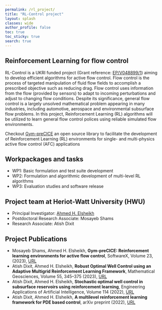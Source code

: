```yaml
---
permalink: /rl_project/
title: "RL-Control project"
layout: splash
classes: wide
author_profile: false
toc: true
toc_sticky: true
search: true
---
```

## Reinforcement Learning for flow control
RL-Control is a UKRI funded project (Grant reference: [EP/V048899/1](https://gow.epsrc.ukri.org/NGBOViewGrant.aspx?GrantRef=EP/V048899/1)) aiming to develop efficient algorithms for active flow control. Flow control is the process of targeted manipulation of fluid flow fields to accomplish a prescribed objective such as reducing drag. Flow control uses information from the flow (provided by sensors) to adapt to incoming perturbations and adjust to changing flow conditions. Despite its significance, general flow control is a largely unsolved mathematical problem appearing in many industries, including automotive, aerospace and environmental subsurface flow problems. In this project, Reinforcement Learning (RL) algorithms will be utilized to learn general flow control polices using reliable simulated flow environments. 

<div class="my-color-box">
Checkout <a href="https://github.com/gymprecice/gymprecice">Gym-preCICE</a> an open source library to facilitate the development of Reinforcement Learning (RL) environments for single- and multi-physics active flow control (AFC) applications
</div>


## Workpackages and tasks
- WP1: Basic formulation and test suite development
- WP2: Formulation and algorithmic development of multi-level RL algorithms
- WP3: Evaluation studies and software release

## Project team at Heriot-Watt University (HWU)
- Principal Investigator: [Ahmed H. Elsheikh](https://researchportal.hw.ac.uk/en/persons/ahmed-h-elsheikh)
- Postdoctoral Research Associate: Mosayeb Shams
- Research Associate: Atish Dixit

## Project Publications
- Mosayeb Shams, Ahmed H. Elsheikh, **Gym-preCICE: Reinforcement learning environments for active flow control**, SoftwareX, Volume 23, (2023), [URL](https://doi.org/10.1016/j.softx.2023.101446)
- Atish Dixit, Ahmed H. Elsheikh, **Robust Optimal Well Control using an Adaptive Multigrid Reinforcement Learning Framework**, Mathematical Geosciences, Volume 55, 345–375 (2023), [URL](https://doi.org/10.1007/s11004-022-10033-x)
- Atish Dixit, Ahmed H. Elsheikh, **Stochastic optimal well control in subsurface reservoirs using reinforcement learning**, Engineering Applications of Artificial Intelligence, Volume 114 (2022), [URL](https://doi.org/10.1016/j.engappai.2022.105106)
- Atish Dixit, Ahmed H. Elsheikh, **A multilevel reinforcement learning framework for PDE based control**, arXiv preprint (2022), [URL](https://arxiv.org/abs/2210.08400)

